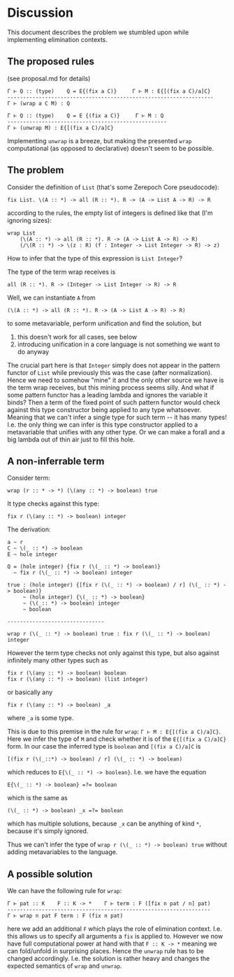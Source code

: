 # Discussion

This document describes the problem we stumbled upon while implementing elimination contexts.

## The proposed rules

(see proposal.md for details)

```
Γ ⊢ Q :: (type)    Q = E{(fix a C)}     Γ ⊢ M : E{[(fix a C)/a]C}
------------------------------------------------------------------
Γ ⊢ (wrap a C M) : Q

Γ ⊢ Q :: (type)    Q = E {(fix a C)}     Γ ⊢ M : Q
---------------------------------------------------
Γ ⊢ (unwrap M) : E{[(fix a C)/a]C}

```

Implementing `unwrap` is a breeze, but making the presented `wrap` computational (as opposed to declarative) doesn't seem to be possible.

## The problem

Consider the definition of `List` (that's some Zerepoch Core pseudocode):

```
fix List. \(A :: *) -> all (R :: *). R -> (A -> List A -> R) -> R
```

according to the rules, the empty list of integers is defined like that (I'm ignoring sizes):

```
wrap List
    (\(A :: *) -> all (R :: *). R -> (A -> List A -> R) -> R)
    (/\(R :: *) -> \(z : R) (f : Integer -> List Integer -> R) -> z)
```

How to infer that the type of this expression is `List Integer`?

The type of the term wrap receives is

```
all (R :: *). R -> (Integer -> List Integer -> R) -> R
```

Well, we can instantiate `A` from

```
(\(A :: *) -> all (R :: *). R -> (A -> List A -> R) -> R)
```

to some metavariable, perform unification and find the solution, but

1. this doesn't work for all cases, see below
2. introducing unification in a core language is not something we want to do anyway

The crucial part here is that `Integer` simply does not appear in the pattern functor of `List` while previously this was the case (after normalization). Hence we need to somehow "mine" it and the only other source we have is the term wrap receives, but this mining process seems silly. And what if some pattern functor has a leading lambda and ignores the variable it binds? Then a term of the fixed point of such pattern functor would check against this type constructor being applied to any type whatsoever. Meaning that we can't infer a single type for such term -- it has many types! I.e. the only thing we can infer is this type constructor applied to a metavariable that unifies with any other type. Or we can make a forall and a big lambda out of thin air just to fill this hole.

## A non-inferrable term

Consider term:

```
wrap (r :: * -> *) (\(any :: *) -> boolean) true
```

It type checks against this type:

```
fix r (\(any :: *) -> boolean) integer
```

The derivation:

```
a ~ r
C ~ \(_ :: *) -> boolean
E ~ hole integer

Q = (hole integer) {fix r (\(_ :: *) -> boolean)}
  ~ fix r (\(_ :: *) -> boolean) integer

true : (hole integer) {[fix r (\(_ :: *) -> boolean) / r] (\(_ :: *) -> boolean)}
     ~ (hole integer) {\(_ :: *) -> boolean}
     ~ (\(_:: *) -> boolean) integer
     ~ boolean

-------------------------------

wrap r (\(_ :: *) -> boolean) true : fix r (\(_ :: *) -> boolean) integer
```

However the term type checks not only against this type, but also against infinitely many other types such as

```
fix r (\(any :: *) -> boolean) boolean
fix r (\(any :: *) -> boolean) (list integer)
```

or basically any

```
fix r (\(any :: *) -> boolean) _a
```

where `_a` is some type.

This is due to this premise in the rule for `wrap`: `Γ ⊢ M : E{[(fix a C)/a]C}`. Here we infer the type of `M` and check whether it is of the `E{[(fix a C)/a]C}` form. In our case the inferred type is `boolean` and `[(fix a C)/a]C` is

```
[(fix r (\(_::*) -> boolean) / r] (\(_ :: *) -> boolean)
```

which reduces to `E{\(_ :: *) -> boolean}`. I.e. we have the equation

```
E{\(_ :: *) -> boolean} =?= boolean
```

which is the same as

```
(\(_ :: *) -> boolean) _x =?= boolean
```

which has multiple solutions, because `_x` can be anything of kind `*`, because it's simply ignored.

Thus we can't infer the type of `wrap r (\(_ :: *) -> boolean) true` without adding metavariables to the language.

## A possible solution

We can have the following rule for `wrap`:

```
Γ ⊢ pat :: K    F :: K -> *    Γ ⊢ term : F ([fix n pat / n] pat)
-----------------------------------------------------------------
Γ ⊢ wrap n pat F term : F (fix n pat)
```

here we add an additional `F` which plays the role of elimination context. I.e. this allows us to specify all arguments a `fix` is applied to. However we now have full computational power at hand with that `F :: K -> *` meaning we can fold/unfold in surprising places. Hence the `unwrap` rule has to be changed accordingly. I.e. the solution is rather heavy and changes the expected semantics of `wrap` and `unwrap`.
